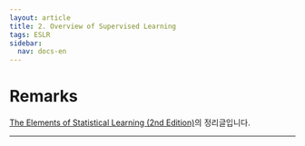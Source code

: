 ```yaml
---
layout: article
title: 2. Overview of Supervised Learning
tags: ESLR
sidebar:
  nav: docs-en
---
```


<!--more-->

# Remarks
[The Elements of Statistical Learning (2nd Edition)](https://web.stanford.edu/~hastie/Papers/ESLII.pdf)의 정리글입니다.

---
